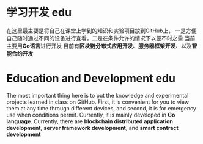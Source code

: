 # 学习开发 edu

在这里最主要是将自己在课堂上学到的知识和实验项目放到GitHub上，
一是方便自己随时通过不同的设备进行查看，二是在条件允许的情况下以便不时之需
当前主要用**Go语言**进行开发
目前有**区块链分布式应用开发**、**服务器框架开发**、以及**智能合约开发**

# Education and Development edu

The most important thing here is to put the knowledge and experimental projects learned in class on GitHub.
First, it is convenient for you to view them at any time through different devices, and second, it is for emergency use when conditions permit.
Currently, it is mainly developed in **Go language**.
Currently, there are **blockchain distributed application development**, **server framework development**, and **smart contract development**
